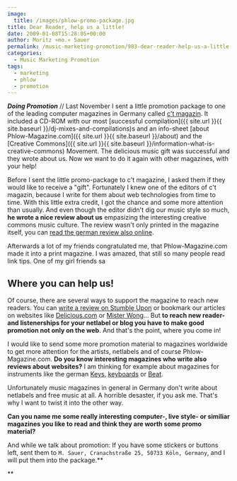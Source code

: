 ```yaml
---
image:
  title: /images/phlow-promo-package.jpg
title: Dear Reader, help us a little!
date: 2009-01-08T15:28:05+00:00
author: Moritz »mo.« Sauer
permalink: /music-marketing-promotion/983-dear-reader-help-us-a-little
categories:
  - Music Marketing Promotion
tags:
  - marketing
  - phlow
  - promotion
---
```

***Doing Promotion*** // Last November I sent a little promotion package to one of the leading computer magazines in Germany called <a href="www.heise.de/ct/ " target="_blank">c't magazin</a>. It included a CD-ROM with our most [successful compilation]({{ site.url }}{{ site.baseurl }}/dj-mixes-and-compilations)s and an info-sheet [about Phlow-Magazine.com]({{ site.url }}{{ site.baseurl }}/about) and the [Creative Commons]({{ site.url }}{{ site.baseurl }}/information-what-is-creative-commons) Movement. The delicious music gift was successful and they wrote about us. Now we want to do it again with other magazines, with your help!<!--more-->

Before I sent the little promo-package to c't magazine, I asked them if they would like to receive a "gift". Fortunately I knew one of the editors of c't magazin, because I write for them about web technologies from time to time. With this little extra credit, I got the chance and some more attention than usually. And even though the editor didn't dig our music style so much, **he wrote a nice review about us** empasizing the interesting creative commons music culture. The review wasn't only printed in the magazine itself, you can <a href="http://www.heise.de/ct/08/26/214/" target="_blank">read the german review also online</a>.

Afterwards a lot of my friends congratulated me, that Phlow-Magazine.com made it into a print magazine. I was amazed, that still so many people read link tips. One of my girl friends sa

## Where you can help us!

Of course, there are several ways to support the magazine to reach new readers. You can <a href="http://www.stumbleupon.com/submit?url={{ site.url }}{{ site.baseurl }}&title=Magazine%20for%20free%20mp3%20music%20culture" target="_blank">write a review on Stumble Upon</a> or bookmark our articles on websites like <a href="http://Delicious.com" target="_blank">Delicious.com</a> or <a href="http://www.mister-wong.com/" target="_blank">Mister Wong</a>... But **to reach new reader- and listenerships for your netlabel or blog you have to make good promotion not only on the web**. And that's the point, where you come in!

I would like to send some more promotion material to magazines worldwide to get more attention for the artists, netlabels and of course Phlow-Magazine.com. **Do you know interesting magazines who write also reviews about websites?** I am thinking for example about magazines for instruments like the german <a href="http://www.keys.de/" target="_blank">Keys</a>, <a href="http://www.keyboards.de/" target="_blank">keyboards</a> or <a href="http://www.beat.de/" target="_blank">Beat</a>.

Unfortunately music magazines in general in Germany don't write about netlabels and free music at all. A horrible desaster, if you ask me. That's why I want to twist it into the other way.

**Can you name me some really interesting computer-, live style- or similiar magazines you like to read and think they are worth some promo material?**

And while we talk about promotion: If you have some stickers or buttons left, sent them to `M. Sauer, Cranachstraße 25, 50733 Köln, Germany`, and I will put them into the package.**
  
**